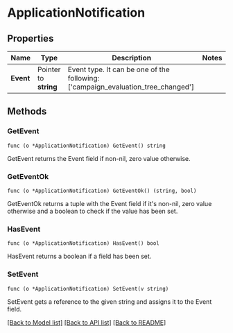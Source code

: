 # ApplicationNotification

## Properties

Name | Type | Description | Notes
------------ | ------------- | ------------- | -------------
**Event** | Pointer to **string** | Event type. It can be one of the following: [&#39;campaign_evaluation_tree_changed&#39;]  | 

## Methods

### GetEvent

`func (o *ApplicationNotification) GetEvent() string`

GetEvent returns the Event field if non-nil, zero value otherwise.

### GetEventOk

`func (o *ApplicationNotification) GetEventOk() (string, bool)`

GetEventOk returns a tuple with the Event field if it's non-nil, zero value otherwise
and a boolean to check if the value has been set.

### HasEvent

`func (o *ApplicationNotification) HasEvent() bool`

HasEvent returns a boolean if a field has been set.

### SetEvent

`func (o *ApplicationNotification) SetEvent(v string)`

SetEvent gets a reference to the given string and assigns it to the Event field.


[[Back to Model list]](../README.md#documentation-for-models) [[Back to API list]](../README.md#documentation-for-api-endpoints) [[Back to README]](../README.md)


